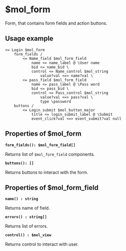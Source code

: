 # $mol_form

Form, that contains form fields and action buttons.

## Usage example

```
<= Login $mol_form
   	form_fields /
   		<= Name_field $mol_form_field
   			name <= name_label @ \User name
   			bid <= name_bid \
   			control <= Name_control $mol_string
   				value?val <=> name?val \
   		<= pass_field $mol_form_field
   			name <= pass_label @ \Pass word
   			bid <= pass_bid \
   			control <= Pass_control $mol_string
   				value?val <=> pass?val \
   				type \password
   	buttons /
   		<= Login_submit $mol_button_major
   			title <= login_submit_label @ \Submit
   			event_click?val <=> event_submit?val null
```

## Properties of $mol_form

**`form_fields(): $mol_form_field[]`**  

Returns list of `$mol_form_field` components.

**`buttons(): []`**  

Returns buttons to interact with the form.

## Properties of $mol_form_field

**`name() : string`**

Returns name of field.

**`errors() : string[]`**

Returns list of errors.

**`control() : $mol_view`**

Returns control to interact with user.
